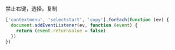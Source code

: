 禁止右键，选择，复制

```javascript
['contextmenu', 'selectstart', 'copy'].forEach(function (ev) {
  document.addEventListener(ev, function (event) {
    return (event.returnValue = false)
  })
})
```

